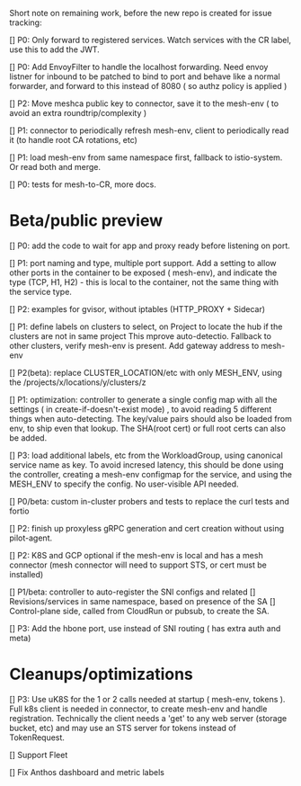 Short note on remaining work, before the new repo is created for issue tracking:

[] P0: Only forward to registered services. Watch services with the CR label, use this to add the JWT.

[] P0: Add EnvoyFilter to handle the localhost forwarding. Need envoy listner for inbound to be patched to bind to port
and behave like a normal forwarder, and forward to this instead of 8080 ( so authz policy is applied )

[] P2: Move meshca public key to connector, save it to the mesh-env ( to avoid an extra roundtrip/complexity )

[] P1: connector to periodically refresh mesh-env, client to periodically read it (to handle root CA rotations, etc)

[] P1: load mesh-env from same namespace first, fallback to istio-system. Or read both and merge.

[] P0: tests for mesh-to-CR, more docs.

# Beta/public preview

[] P0: add the code to wait for app and proxy ready before listening on port.

[] P1: port naming and type, multiple port support. Add a setting to allow other ports in the container to be exposed (
mesh-env), and indicate the type (TCP, H1, H2) - this is local to the container, not the same thing with the service
type.

[] P2: examples for gvisor, without iptables (HTTP_PROXY + Sidecar)

[] P1: define labels on clusters to select, on Project to locate the hub if the clusters are not in same project This
mprove auto-detectio. Fallback to other clusters, verify mesh-env is present. Add gateway address to mesh-env

[] P2(beta): replace CLUSTER_LOCATION/etc with only MESH_ENV, using the /projects/x/locations/y/clusters/z

[] P1: optimization: controller to generate a single config map with all the settings ( in create-if-doesn't-exist mode)
, to avoid reading 5 different things when auto-detecting. The key/value pairs should also be loaded from env, to ship
even that lookup. The SHA(root cert) or full root certs can also be added.

[] P3: load additional labels, etc from the WorkloadGroup, using canonical service name as key. To avoid incresed
latency, this should be done using the controller, creating a mesh-env configmap for the service, and using the MESH_ENV
to specify the config. No user-visible API needed.

[] P0/beta: custom in-cluster probers and tests to replace the curl tests and fortio

[] P2: finish up proxyless gRPC generation and cert creation without using pilot-agent.

[] P2: K8S and GCP optional if the mesh-env is local and has a mesh connector (mesh connector will need to support STS,
or cert must be installed)

[] P1/beta: controller to auto-register the SNI configs and related
[] Revisions/services in same namespace, based on presence of the SA
[] Control-plane side, called from CloudRun or pubsub, to create the SA.

[] P3: Add the hbone port, use instead of SNI routing ( has extra auth and meta)

# Cleanups/optimizations

[] P3: Use uK8S for the 1 or 2 calls needed at startup ( mesh-env, tokens ). Full k8s client is needed in connector, to
create mesh-env and handle registration. Technically the client needs a 'get' to any web server (storage bucket, etc)
and may use an STS server for tokens instead of TokenRequest.

[] Support Fleet

[] Fix Anthos dashboard and metric labels
